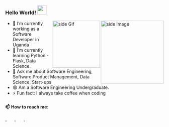 ### Hello World!  <img src="https://github.com/sciencepal/sciencepal/blob/master/assets/Hi.gif" width="29px">

  
<img src="https://github.com/sciencepal/sciencepal/blob/master/assets/life_balance.gif" alt="side Image" align="right" width="200" height="auto" />
<a href="https://ko-fi.com/sciencepal"> <img src="https://media3.giphy.com/media/ZEB6yFbLnhyQf7g3hn/giphy.gif" alt="side Gif" align="right" width="150" height="auto"/> </a>
  
  - 🔭 I’m currently working as a Software Developer in Uganda
  - 🌱 I’m currently learning Python - Flask, Data Science.
  - 💬 Ask me about Software Engineering, Software Product Management, Data Science, Start-ups
  - 😄 Am a Software Engineering Undergraduate.
  - ⚡ Fun fact: I always take coffee when coding
  
#### 📫 How to reach me:
  
[<img src="https://img.icons8.com/color/48/000000/linkedin.png" width="3.5%"/>](https://www.linkedin.com/in/asiimwe-edger-6567aa1b6/)  &nbsp; 
[<img src="https://img.icons8.com/color/48/000000/linkedin.png" width="3.5%"/>](https://stackoverflow.com/users/4441059/asiimwe-edgar)  &nbsp; 
<a href="mailto:edgerasiimwe@gmail.com"> <img src="https://img.icons8.com/fluent/48/000000/gmail.png" width="3.5%"/>

